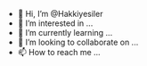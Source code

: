 - 👋 Hi, I’m @Hakkiyesiler
- 👀 I’m interested in ...
- 🌱 I’m currently learning ...
- 💞️ I’m looking to collaborate on ...
- 📫 How to reach me ...

<!---
Hakkiyesiler/Hakkiyesiler is a ✨ special ✨ repository because its `README.md` (this file) appears on your GitHub profile.
You can click the Preview link to take a look at your changes.
--->
